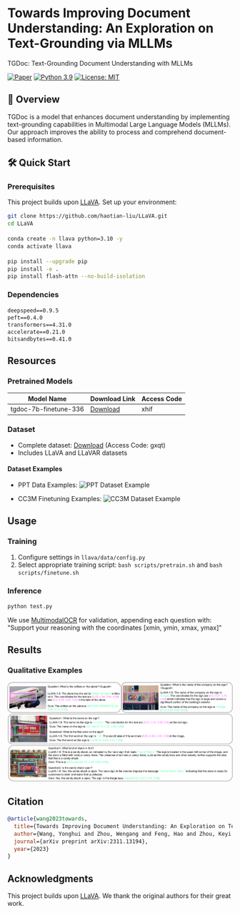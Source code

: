 # Towards Improving Document Understanding: An Exploration on Text-Grounding via MLLMs

TGDoc: Text-Grounding Document Understanding with MLLMs

[![Paper](https://img.shields.io/badge/arXiv-2311.13194-b31b1b.svg)](https://arxiv.org/abs/2311.13194) [![Python 3.9](https://img.shields.io/badge/python-3.9-blue.svg)](https://www.python.org/downloads/) [![License: MIT](https://img.shields.io/badge/License-MIT-yellow.svg)](https://opensource.org/licenses/MIT)

## 🚀 Overview

TGDoc is a model that enhances document understanding by implementing text-grounding capabilities in Multimodal Large Language Models (MLLMs). Our approach improves the ability to process and comprehend document-based information.

## 🛠️ Quick Start

### Prerequisites

This project builds upon [LLaVA](https://github.com/haotian-liu/LLaVA). Set up your environment:

```bash
git clone https://github.com/haotian-liu/LLaVA.git
cd LLaVA

conda create -n llava python=3.10 -y
conda activate llava

pip install --upgrade pip
pip install -e .
pip install flash-attn --no-build-isolation
```

### Dependencies
```plaintext
deepspeed==0.9.5
peft==0.4.0
transformers==4.31.0
accelerate==0.21.0
bitsandbytes==0.41.0
```

## Resources

### Pretrained Models

| Model Name | Download Link | Access Code |
|------------|---------------|-------------|
| tgdoc-7b-finetune-336 | [Download](https://pan.baidu.com/s/1m8Ixa7fUqNPPW1i-Y4AMjA?pwd=xhif) | xhif |

### Dataset
- Complete dataset: [Download](https://pan.baidu.com/s/1h0r9gCgBKShyzRPeDZsrPA) (Access Code: gxqt)
- Includes LLaVA and LLaVAR datasets

#### Dataset Examples
- PPT Data Examples:
  ![PPT Dataset Example](./assets/ppt_compress.png)

- CC3M Finetuning Examples:
  ![CC3M Dataset Example](./assets/cc3m.png)

## Usage

### Training

1. Configure settings in `llava/data/config.py`
2. Select appropriate training script: `bash scripts/pretrain.sh` and `bash scripts/finetune.sh`

### Inference

```bash
python test.py
```

We use [MultimodalOCR](https://github.com/Yuliang-Liu/MultimodalOCR) for validation, appending each question with: "Support your reasoning with the coordinates [xmin, ymin, xmax, ymax]"

## Results

### Qualitative Examples
![Example 1](./assets/qua.png)

## Citation

```bibtex
@article{wang2023towards,
  title={Towards Improving Document Understanding: An Exploration on Text-Grounding via MLLMs},
  author={Wang, Yonghui and Zhou, Wengang and Feng, Hao and Zhou, Keyi and Li, Houqiang},
  journal={arXiv preprint arXiv:2311.13194},
  year={2023}
}
```

## Acknowledgments

This project builds upon [LLaVA](https://github.com/haotian-liu/LLaVA). We thank the original authors for their great work.

